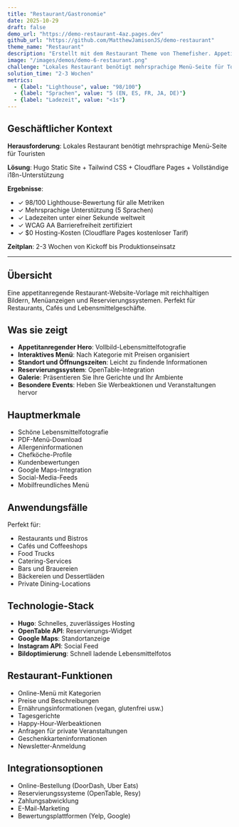```yaml
---
title: "Restaurant/Gastronomie"
date: 2025-10-29
draft: false
demo_url: "https://demo-restaurant-4az.pages.dev"
github_url: "https://github.com/MatthewJamisonJS/demo-restaurant"
theme_name: "Restaurant"
description: "Erstellt mit dem Restaurant Theme von Themefisher. Appetitanregende Restaurant-Website mit Menüanzeige, Reservierungen und Online-Bestellung."
image: "/images/demos/demo-6-restaurant.png"
challenge: "Lokales Restaurant benötigt mehrsprachige Menü-Seite für Touristen"
solution_time: "2-3 Wochen"
metrics:
  - {label: "Lighthouse", value: "98/100"}
  - {label: "Sprachen", value: "5 (EN, ES, FR, JA, DE)"}
  - {label: "Ladezeit", value: "<1s"}
---
```


## Geschäftlicher Kontext

**Herausforderung**: Lokales Restaurant benötigt mehrsprachige Menü-Seite für Touristen

**Lösung**: Hugo Static Site + Tailwind CSS + Cloudflare Pages + Vollständige i18n-Unterstützung

**Ergebnisse**:
- ✓ 98/100 Lighthouse-Bewertung für alle Metriken
- ✓ Mehrsprachige Unterstützung (5 Sprachen)
- ✓ Ladezeiten unter einer Sekunde weltweit
- ✓ WCAG AA Barrierefreiheit zertifiziert
- ✓ $0 Hosting-Kosten (Cloudflare Pages kostenloser Tarif)

**Zeitplan**: 2-3 Wochen von Kickoff bis Produktionseinsatz

---

## Übersicht

Eine appetitanregende Restaurant-Website-Vorlage mit reichhaltigen Bildern, Menüanzeigen und Reservierungssystemen. Perfekt für Restaurants, Cafés und Lebensmittelgeschäfte.

## Was sie zeigt

- **Appetitanregender Hero**: Vollbild-Lebensmittelfotografie
- **Interaktives Menü**: Nach Kategorie mit Preisen organisiert
- **Standort und Öffnungszeiten**: Leicht zu findende Informationen
- **Reservierungssystem**: OpenTable-Integration
- **Galerie**: Präsentieren Sie Ihre Gerichte und Ihr Ambiente
- **Besondere Events**: Heben Sie Werbeaktionen und Veranstaltungen hervor

## Hauptmerkmale

- Schöne Lebensmittelfotografie
- PDF-Menü-Download
- Allergeninformationen
- Chefköche-Profile
- Kundenbewertungen
- Google Maps-Integration
- Social-Media-Feeds
- Mobilfreundliches Menü

## Anwendungsfälle

Perfekt für:
- Restaurants und Bistros
- Cafés und Coffeeshops
- Food Trucks
- Catering-Services
- Bars und Brauereien
- Bäckereien und Dessertläden
- Private Dining-Locations

## Technologie-Stack

- **Hugo**: Schnelles, zuverlässiges Hosting
- **OpenTable API**: Reservierungs-Widget
- **Google Maps**: Standortanzeige
- **Instagram API**: Social Feed
- **Bildoptimierung**: Schnell ladende Lebensmittelfotos

## Restaurant-Funktionen

- Online-Menü mit Kategorien
- Preise und Beschreibungen
- Ernährungsinformationen (vegan, glutenfrei usw.)
- Tagesgerichte
- Happy-Hour-Werbeaktionen
- Anfragen für private Veranstaltungen
- Geschenkkarteninformationen
- Newsletter-Anmeldung

## Integrationsoptionen

- Online-Bestellung (DoorDash, Uber Eats)
- Reservierungssysteme (OpenTable, Resy)
- Zahlungsabwicklung
- E-Mail-Marketing
- Bewertungsplattformen (Yelp, Google)
